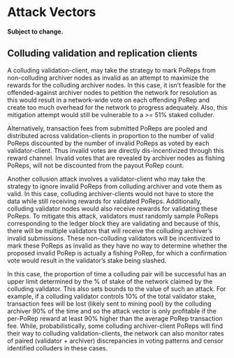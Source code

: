 # Attack Vectors

**Subject to change.**

## Colluding validation and replication clients

A colluding validation-client, may take the strategy to mark PoReps from non-colluding archiver nodes as invalid as an attempt to maximize the rewards for the colluding archiver nodes. In this case, it isn’t feasible for the offended-against archiver nodes to petition the network for resolution as this would result in a network-wide vote on each offending PoRep and create too much overhead for the network to progress adequately. Also, this mitigation attempt would still be vulnerable to a &gt;= 51% staked colluder.

Alternatively, transaction fees from submitted PoReps are pooled and distributed across validation-clients in proportion to the number of valid PoReps discounted by the number of invalid PoReps as voted by each validator-client. Thus invalid votes are directly dis-incentivized through this reward channel. Invalid votes that are revealed by archiver nodes as fishing PoReps, will not be discounted from the payout PoRep count.

Another collusion attack involves a validator-client who may take the strategy to ignore invalid PoReps from colluding archiver and vote them as valid. In this case, colluding archiver-clients would not have to store the data while still receiving rewards for validated PoReps. Additionally, colluding validator nodes would also receive rewards for validating these PoReps. To mitigate this attack, validators must randomly sample PoReps corresponding to the ledger block they are validating and because of this, there will be multiple validators that will receive the colluding archiver’s invalid submissions. These non-colluding validators will be incentivized to mark these PoReps as invalid as they have no way to determine whether the proposed invalid PoRep is actually a fishing PoRep, for which a confirmation vote would result in the validator’s stake being slashed.

In this case, the proportion of time a colluding pair will be successful has an upper limit determined by the % of stake of the network claimed by the colluding validator. This also sets bounds to the value of such an attack. For example, if a colluding validator controls 10% of the total validator stake, transaction fees will be lost \(likely sent to mining pool\) by the colluding archiver 90% of the time and so the attack vector is only profitable if the per-PoRep reward at least 90% higher than the average PoRep transaction fee. While, probabilistically, some colluding archiver-client PoReps will find their way to colluding validation-clients, the network can also monitor rates of paired \(validator + archiver\) discrepancies in voting patterns and censor identified colluders in these cases.

